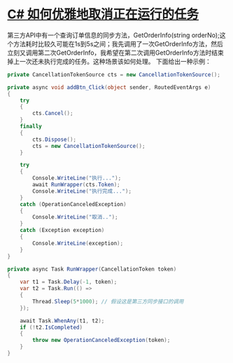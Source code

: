 # [C# 如何优雅地取消正在运行的任务](https://github.com/bigbosschenyibo/gitblog/issues/7)

第三方API中有一个查询订单信息的同步方法，GetOrderInfo(string orderNo);这个方法耗时比较久可能在1s到5s之间；我先调用了一次GetOrderInfo方法，然后立刻又调用第二次GetOrderInfo，我希望在第二次调用GetOrderInfo方法时结束掉上一次还未执行完成的任务。这种场景该如何处理。
下面给出一种示例：
``` c#
private CancellationTokenSource cts = new CancellationTokenSource();

private async void addBtn_Click(object sender, RoutedEventArgs e)
{
    try
    {
        cts.Cancel();
    }
    finally
    {
        cts.Dispose();
        cts = new CancellationTokenSource();
    }

    try
    {
        Console.WriteLine("执行...");
        await RunWrapper(cts.Token);
        Console.WriteLine("执行完成...");
    }
    catch (OperationCanceledException)
    {
        Console.WriteLine("取消..");
    }
    catch (Exception exception)
    {
        Console.WriteLine(exception);
    }
}

private async Task RunWrapper(CancellationToken token)
{ 
    var t1 = Task.Delay(-1, token);
    var t2 = Task.Run(() =>
    {
        Thread.Sleep(5*1000); // 假设这是第三方同步接口的调用
    });

    await Task.WhenAny(t1, t2);
    if (!t2.IsCompleted)
    {
        throw new OperationCanceledException(token);
    }
}
```